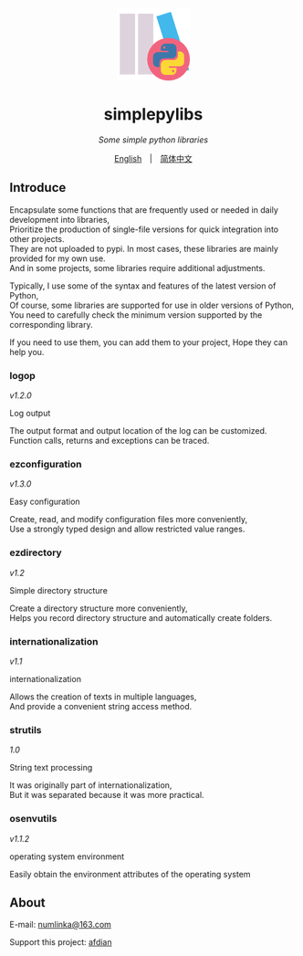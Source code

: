 <div align="center">
  <a style="text-decoration:none" href="https://github.com/numlinka/simplepylibs">
    <img width="128px" src="favicon.png" alt="simplepylibs">
  </a>
</dev>

<div align="center">

  # simplepylibs

  _Some simple python libraries_

</div>


<div align="center">

  [English](README_en.md)　|　[简体中文](README_zh.md)

</div>


<div align="left" style="max-width: 1000px;">


## Introduce

Encapsulate some functions that are frequently used or needed in daily development into libraries,<br/>
Prioritize the production of single-file versions for quick integration into other projects.<br/>
They are not uploaded to pypi. In most cases, these libraries are mainly provided for my own use.<br/>
And in some projects, some libraries require additional adjustments.

Typically, I use some of the syntax and features of the latest version of Python,<br/>
Of course, some libraries are supported for use in older versions of Python,<br/>
You need to carefully check the minimum version supported by the corresponding library.

If you need to use them, you can add them to your project, Hope they can help you.



### logop

_v1.2.0_

Log output

The output format and output location of the log can be customized.<br/>
Function calls, returns and exceptions can be traced.


### ezconfiguration

_v1.3.0_

Easy configuration

Create, read, and modify configuration files more conveniently,<br/>
Use a strongly typed design and allow restricted value ranges.


### ezdirectory

_v1.2_

Simple directory structure

Create a directory structure more conveniently,<br/>
Helps you record directory structure and automatically create folders.


### internationalization

_v1.1_

internationalization

Allows the creation of texts in multiple languages,<br/>
And provide a convenient string access method.


### strutils

_1.0_

String text processing

It was originally part of internationalization,<br/>
But it was separated because it was more practical.


### osenvutils

_v1.1.2_

operating system environment

Easily obtain the environment attributes of the operating system



## About

E-mail: numlinka@163.com

Support this project: [afdian](https://afdian.net/a/numlinka)

</div>
